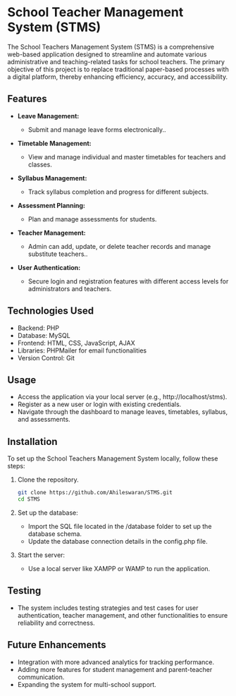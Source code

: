 # School Teacher Management System (STMS)

The School Teachers Management System (STMS) is a comprehensive web-based application designed to streamline and automate various administrative and teaching-related tasks for school teachers. The primary objective of this project is to replace traditional paper-based processes with a digital platform, thereby enhancing efficiency, accuracy, and accessibility.

## Features

- **Leave Management:**
  - Submit and manage leave forms electronically..

- **Timetable Management:**
  - View and manage individual and master timetables for teachers and classes.

- **Syllabus Management:**
  - Track syllabus completion and progress for different subjects.

- **Assessment Planning:**
  - Plan and manage assessments for students.

- **Teacher Management:**
  - Admin can add, update, or delete teacher records and manage substitute teachers..

- **User Authentication:**
  - Secure login and registration features with different access levels for administrators and teachers.

## Technologies Used
 - Backend: PHP
 - Database: MySQL
 - Frontend: HTML, CSS, JavaScript, AJAX
 - Libraries: PHPMailer for email functionalities
 - Version Control: Git

## Usage
 - Access the application via your local server (e.g., http://localhost/stms).
 - Register as a new user or login with existing credentials.
 - Navigate through the dashboard to manage leaves, timetables, syllabus, and assessments.

## Installation

To set up the School Teachers Management System locally, follow these steps:

1. Clone the repository.
   ```bash
   git clone https://github.com/Ahileswaran/STMS.git
   cd STMS
2. Set up the database:
   - Import the SQL file located in the /database folder to set up the database schema.
   - Update the database connection details in the config.php file.

3. Start the server:
   - Use a local server like XAMPP or WAMP to run the application.

## Testing
 - The system includes testing strategies and test cases for user authentication, teacher management, and other functionalities to ensure reliability and correctness.

## Future Enhancements
 - Integration with more advanced analytics for tracking performance.
 - Adding more features for student management and parent-teacher communication.
 - Expanding the system for multi-school support.


   
